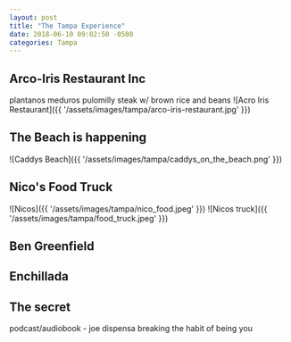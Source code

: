 ```yaml
---
layout: post
title: "The Tampa Experience"
date: 2018-06-10 09:02:50 -0500
categories: Tampa
---
```


## Arco-Iris Restaurant Inc
plantanos meduros
pulomilly steak w/ brown rice and beans
![Acro Iris Restaurant]({{ '/assets/images/tampa/arco-iris-restaurant.jpg' }})

## The Beach is happening
![Caddys Beach]({{ '/assets/images/tampa/caddys_on_the_beach.png' }})

## Nico's Food Truck
![Nicos]({{ '/assets/images/tampa/nico_food.jpeg' }})
![Nicos truck]({{ '/assets/images/tampa/food_truck.jpeg' }})
## Ben Greenfield


## Enchillada 


## The secret
podcast/audiobook - joe dispensa breaking the habit of being you
